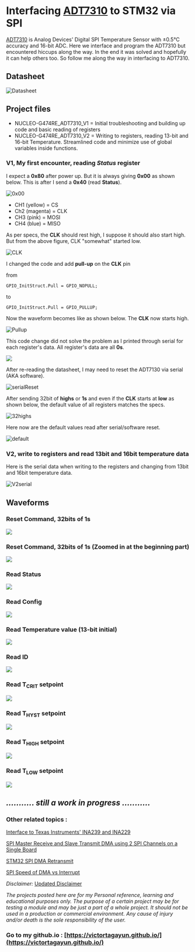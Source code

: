 # Interfacing [ADT7310](https://www.analog.com/media/en/technical-documentation/data-sheets/adt7310.pdf) to STM32 via SPI

[ADT7310](https://www.analog.com/media/en/technical-documentation/data-sheets/adt7310.pdf) is Analog Devices' Digital SPI Temperature Sensor with ±0.5°C accuracy and 16-bit ADC. Here we interface and program the ADT7310 but encountered hiccups along the way. In the end it was solved and hopefully it can help others too. So follow me along the way in interfacing to ADT7310.

## Datasheet

![Datasheet](https://github.com/VictorTagayun/STM32_ADT7310/blob/main/photos/datasheet00.png)

## Project files  

* NUCLEO-G474RE_ADT7310_V1  = Initial troubleshooting and building up code and basic reading of registers
* NUCLEO-G474RE_ADT7310_V2  = Writing to registers, reading 13-bit and 16-bit Temperature. Streamlined code and minimize use of global variables inside functions.

### V1, My first encounter, reading ***Status*** register

I expect a **0x80** after power up. But it is always giving **0x00** as shown below. This is after I send a **0x40** (read **Status**).

![0x00](https://github.com/VictorTagayun/STM32_ADT7310/blob/main/photos/20240209_000229.jpg)

* CH1 (yellow)   = CS
* Ch2 (magenta)  = CLK
* CH3 (pink)     = MOSI
* CH4 (blue)     = MISO

As per specs, the **CLK** should rest high, I suppose it should also start high. But from the above figure, CLK "somewhat" started low.

![CLK](https://github.com/VictorTagayun/STM32_ADT7310/blob/main/photos/datasheet01.png)

I changed the code and add **pull-up** on the **CLK** pin

from
```
GPIO_InitStruct.Pull = GPIO_NOPULL;
```
to 
```
GPIO_InitStruct.Pull = GPIO_PULLUP;
```

Now the waveform becomes like as shown below. The **CLK** now starts high.

![Pullup](https://github.com/VictorTagayun/STM32_ADT7310/blob/main/photos/20240209_001324.jpg)


This code change did not solve the problem as I printed through serial for each register's data. All register's data are all **0s**.

![](https://github.com/VictorTagayun/STM32_ADT7310/blob/main/photos/Serial01.png)

After re-reading the datasheet, I may need to reset the ADT7130 via serial (AKA software).

![serialReset](https://github.com/VictorTagayun/STM32_ADT7310/blob/main/photos/datasheet02.png)

After sending 32bit of **highs** or **1s** and even if the **CLK** starts at **low** as shown below, the default value of all registers matches the specs.

![32highs](https://github.com/VictorTagayun/STM32_ADT7310/blob/main/photos/20240209_001953.jpg)

Here now are the default values read after serial/software reset.

![default](https://github.com/VictorTagayun/STM32_ADT7310/blob/main/photos/Serial02.png)


### V2, write to registers and read 13bit and 16bit temperature data

Here is the serial data when writing to the registers and changing from 13bit and 16bit temperature data.

![V2serial](https://github.com/VictorTagayun/STM32_ADT7310/blob/main/photos/Serial03.png)

## Waveforms

### Reset Command, 32bits of 1s

![](https://raw.githubusercontent.com/VictorTagayun/STM32_ADT7310/main/photos/DS1Z_QuickPrint200.jpg)


### Reset Command, 32bits of 1s (Zoomed in at the beginning part)

![](https://raw.githubusercontent.com/VictorTagayun/STM32_ADT7310/main/photos/DS1Z_QuickPrint201.jpg)


### Read Status

![](https://raw.githubusercontent.com/VictorTagayun/STM32_ADT7310/main/photos/DS1Z_QuickPrint202.jpg)


### Read Config

![](https://raw.githubusercontent.com/VictorTagayun/STM32_ADT7310/main/photos/DS1Z_QuickPrint203.jpg)


### Read Temperature value (13-bit initial)

![](https://raw.githubusercontent.com/VictorTagayun/STM32_ADT7310/main/photos/DS1Z_QuickPrint204.jpg)


### Read ID

![](https://raw.githubusercontent.com/VictorTagayun/STM32_ADT7310/main/photos/DS1Z_QuickPrint205.jpg)


### Read T<sub>CRIT</sub> setpoint

![](https://raw.githubusercontent.com/VictorTagayun/STM32_ADT7310/main/photos/DS1Z_QuickPrint206.jpg)


### Read T<sub>HYST</sub> setpoint

![](https://raw.githubusercontent.com/VictorTagayun/STM32_ADT7310/main/photos/DS1Z_QuickPrint207.jpg)


### Read T<sub>HIGH</sub> setpoint

![](https://raw.githubusercontent.com/VictorTagayun/STM32_ADT7310/main/photos/DS1Z_QuickPrint208.jpg)


### Read T<sub>LOW</sub> setpoint

![](https://raw.githubusercontent.com/VictorTagayun/STM32_ADT7310/main/photos/DS1Z_QuickPrint209.jpg)


## ***........... still a work in progress  ...........***


### Other related topics : 

[Interface to Texas Instruments' INA239 and INA229](https://github.com/VictorTagayun/STM32_INA239-INA229)

[SPI Master Receive and Slave Transmit DMA using 2 SPI Channels on a Single Board](https://github.com/VictorTagayun/STM32_SPI-Master-RX-DMA_SingleBoard)

[STM32 SPI DMA Retransmit](https://github.com/VictorTagayun/STM32_SPI_DMA_Retransmit)

[SPI Speed of DMA vs Interrupt](https://github.com/VictorTagayun/SPI_DMA_VS_Interrupt)

*Disclaimer:*
[Updated Disclaimer](https://github.com/VictorTagayun/GlobalDisclaimer)

*The projects posted here are for my Personal reference, learning and educational purposes only.*
*The purpose of a certain project may be for testing a module and may be just a part of a whole project.*
*It should not be used in a production or commercial environment.*
*Any cause of injury and/or death is the sole responsibility of the user.*

### Go to my github.io : [https://victortagayun.github.io/](https://victortagayun.github.io/)
